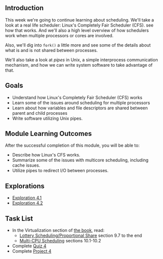 ## Introduction

This week we're going to continue learning about scheduling. We'll take
a look at a real life scheduler: Linux's Completely Fair Scheduler (CFS).
see how that works. And we'll also a high level overview of how
schedulers work when multiple processors or cores are involved.

Also, we'll dig into `fork()` a little more and see some of the details
about what is and is not shared between processes.

We'll also take a look at _pipes_ in Unix, a simple interprocess
communication mechanism, and how we can write system software to take
advantage of that.

## Goals

* Understand how Linux's Completely Fair Scheduler (CFS) works
* Learn some of the issues around scheduling for multiple processors
* Learn about how variables and file descriptors are shared between
  parent and child processes
* Write software utilizing Unix pipes.
  
## Module Learning Outcomes
  
After the successful completion of this module, you will be able to:

* Describe how Linux's CFS works.
* Summarize some of the issues with multicore scheduling, including
  cache issues.
* Utilize pipes to redirect I/O between processes.

## Explorations

* [Exploration 4.1]()
* [Exploration 4.2]()

## Task List

* In the Virtualization section of [the book](https://pages.cs.wisc.edu/~remzi/OSTEP/), read:
  * [Lottery Scheduling/Proportional Share](https://pages.cs.wisc.edu/~remzi/OSTEP/cpu-sched-lottery.pdf) section 9.7 to the end 
  * [Multi-CPU Scheduling](https://pages.cs.wisc.edu/~remzi/OSTEP/cpu-sched-multi.pdf) sections 10.1-10.2
* Complete [Quiz 4]()
* Complete [Project 4]()

